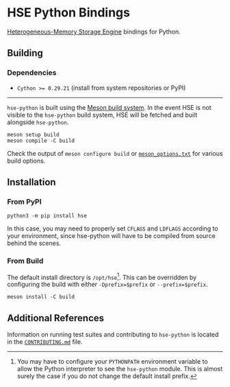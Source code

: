 <!--
SPDX-License-Identifier: Apache-2.0 OR MIT

SPDX-FileCopyrightText: Copyright 2020 Micron Technology, Inc.
-->

# HSE Python Bindings

[Heterogeneous-Memory Storage Engine](https://github.com/hse-project/hse)
bindings for Python.

## Building

### Dependencies

- `Cython >= 0.29.21` (install from system repositories or PyPI)

---

`hse-python` is built using the [Meson build system](https://mesonbuild.com/).
In the event HSE is not visible to the `hse-python` build system, HSE will be
fetched and built alongside `hse-python`.

```shell
meson setup build
meson compile -C build
```

Check the output of `meson configure build` or
[`meson_options.txt`](./meson_options.txt) for various build options.

## Installation

### From PyPI

```shell
python3 -m pip install hse
```

In this case, you may need to properly set `CFLAGS` and `LDFLAGS` according to
your environment, since hse-python will have to be compiled from source behind
the scenes.

### From Build

The default install directory is `/opt/hse`[^1]. This can be overridden by
configuring the build with either `-Dprefix=$prefix` or `--prefix=$prefix`.

```shell
meson install -C build
```

## Additional References

Information on running test suites and contributing to `hse-python` is located
in the [`CONTRIBUTING.md`](./CONTRIBUTING.md) file.

[^1]: You may have to configure your `PYTHONPATH` environment variable to allow
the Python interpreter to see the `hse-python` module. This is almost surely
the case if you do not change the default install prefix.
